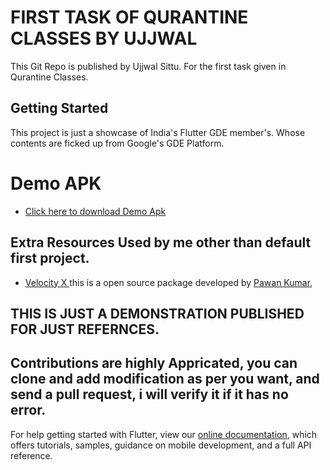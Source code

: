 # FIRST TASK OF QURANTINE CLASSES BY UJJWAL

This Git Repo is published by Ujjwal Sittu. For the first task given in Qurantine Classes.


## Getting Started

This project is just a showcase of India's Flutter GDE member's.
Whose contents are ficked up from Google's GDE Platform.

# Demo APK

- [Click here to download Demo Apk](https://github.com/ujjwalsittu/firstTask_qurantine_classes/releases/tag/1.0)



## Extra Resources Used by me other than default first project.

- [Velocity X ](https://velocityx.dev/) this is a open source package developed by [Pawan Kumar](https://github.com/iampawan),

## THIS IS JUST A DEMONSTRATION PUBLISHED FOR JUST REFERNCES.


## Contributions are highly Appricated, you can clone and add modification as per you want, and send a pull request, i will verify it if it has no error.

For help getting started with Flutter, view our
[online documentation](https://flutter.dev/docs), which offers tutorials,
samples, guidance on mobile development, and a full API reference.
